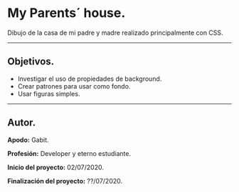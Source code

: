 # **My Parents´ house.**

Dibujo de la casa de mi padre y madre realizado principalmente con CSS.

___

## **Objetivos.**

- Investigar el uso de propiedades de background.
- Crear patrones para usar como fondo.
- Usar figuras simples.

___

## **Autor.**

**Apodo:** Gabit.

**Profesión:** Developer y eterno estudiante.

**Inicio del proyecto:** 02/07/2020.

**Finalización del proyecto:** ??/07/2020.